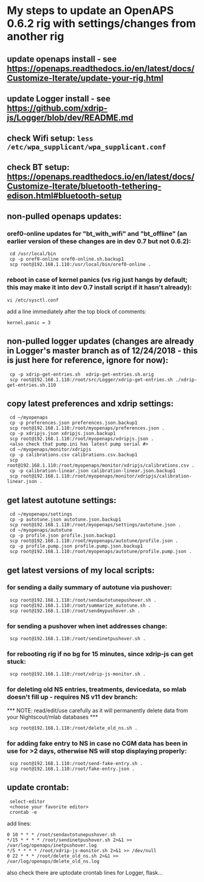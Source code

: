 # My steps to update an OpenAPS 0.6.2 rig with settings/changes from another rig

## update openaps install - see https://openaps.readthedocs.io/en/latest/docs/Customize-Iterate/update-your-rig.html
## update Logger install - see https://github.com/xdrip-js/Logger/blob/dev/README.md
## check Wifi setup: `less /etc/wpa_supplicant/wpa_supplicant.conf`
## check BT setup: https://openaps.readthedocs.io/en/latest/docs/Customize-Iterate/bluetooth-tethering-edison.html#bluetooth-setup

## non-pulled openaps updates:
### oref0-online updates for "bt_with_wifi" and "bt_offline" (an earlier version of these changes are in dev 0.7 but not 0.6.2):
```
 cd /usr/local/bin
 cp -p oref0-online oref0-online.sh.backup1
 scp root@192.168.1.110:/usr/local/bin/oref0-online .
```

### reboot in case of kernel panics (vs rig just hangs by default; this may make it into dev 0.7 install script if it hasn't already):
```
vi /etc/sysctl.conf
```
add a line immediately after the top block of comments:
```
kernel.panic = 3
```

## non-pulled logger updates (changes are already in Logger's master branch as of 12/24/2018 - this is just here for reference, ignore for now):
```
 cp -p xdrip-get-entries.sh  xdrip-get-entries.sh.orig
 scp root@192.168.1.110:/root/src/Logger/xdrip-get-entries.sh ./xdrip-get-entries.sh.110
```

## copy latest preferences and xdrip settings:
```
 cd ~/myopenaps
 cp -p preferences.json preferences.json.backup1
 scp root@192.168.1.110:/root/myopenaps/preferences.json .
 cp -p xdripjs.json xdripjs.json.backup1
 scp root@192.168.1.110:/root/myopenaps/xdripjs.json .
 <also check that pump.ini has latest pump serial #>
 cd ~/myopenaps/monitor/xdripjs
 cp -p calibrations.csv calibrations.csv.backup1
 scp root@192.168.1.110:/root/myopenaps/monitor/xdripjs/calibrations.csv .
 cp -p calibration-linear.json calibration-linear.json.backup1
 scp root@192.168.1.110:/root/myopenaps/monitor/xdripjs/calibration-linear.json .
```

## get latest autotune settings:
```
 cd ~/myopenaps/settings
 cp -p autotune.json autotune.json.backup1
 scp root@192.168.1.110:/root/myopenaps/settings/autotune.json .
 cd ~/myopenaps/autotune
 cp -p profile.json profile.json.backup1
 scp root@192.168.1.110:/root/myopenaps/autotune/profile.json .
 cp -p profile.pump.json profile.pump.json.backup1
 scp root@192.168.1.110:/root/myopenaps/autotune/profile.pump.json .
```

## get latest versions of my local scripts:
### for sending a daily summary of autotune via pushover:
```
 scp root@192.168.1.110:/root/sendautotunepushover.sh .
 scp root@192.168.1.110:/root/summarize_autotune.sh .
 scp root@192.168.1.110:/root/sendmypushover.sh .
```
### for sending a pushover when inet addresses change:
```
 scp root@192.168.1.110:/root/sendinetpushover.sh .
```
### for rebooting rig if no bg for 15 minutes, since xdrip-js can get stuck:
```
 scp root@192.168.1.110:/root/xdrip-js-monitor.sh .
```
### for deleting old NS entries, treatments, devicedata, so mlab doesn't fill up - requires NS v11 dev branch:
*** NOTE: read/edit/use carefully as it will permanently delete data from your Nightscout/mlab databases ***
```
 scp root@192.168.1.110:/root/delete_old_ns.sh .
```
### for adding fake entry to NS in case no CGM data has been in use for >2 days, otherwise NS will stop displaying properly:
```
 scp root@192.168.1.110:/root/send-fake-entry.sh .
 scp root@192.168.1.110:/root/fake-entry.json .
```

## update crontab:
```
 select-editor
 <choose your favorite editor>
 crontab -e
```
add lines:
```
0 10 * * * /root/sendautotunepushover.sh
*/15 * * * * /root/sendinetpushover.sh 2>&1 >> /var/log/openaps/inetpushover.log
*/5 * * * * /root/xdrip-js-monitor.sh 2>&1 >> /dev/null
0 22 * * * /root/delete_old_ns.sh 2>&1 >> /var/log/openaps/delete_old_ns.log
```
also check there are uptodate crontab lines for Logger, flask...
